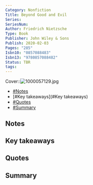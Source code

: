 ```yaml
---
Category: Nonfiction
Title: Beyond Good and Evil
Series: 
SeriesNum: 
Author: Friedrich Nietzsche
Type: Book
Publisher: John Wiley & Sons
Publish: 2020-02-03
Pages: "285"
Isbn10: "0857088483"
Isbn13: "9780857088482"
Status: TBR
tags: 
---
```


Cover::![1000057129.jpg](1000057129.jpg)

- [#Notes](#Notes)
- [#Key takeaways](#Key takeaways)
- [#Quotes](#Quotes)
- [#Summary](#Summary)

## Notes

## Key takeaways

## Quotes

## Summary






